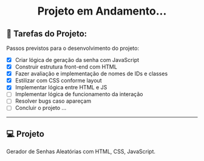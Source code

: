 <h1 align="center">Projeto em Andamento...</h1>

## 🚀 Tarefas do Projeto:

Passos previstos para o desenvolvimento do projeto:

- [x] Criar lógica de geração da senha com JavaScript
- [x] Construir estrutura front-end com HTML
- [x] Fazer avaliação e implementação de nomes de IDs e classes
- [x] Estilizar com CSS conforme layout
- [x] Implementar lógica entre HTML e JS
- [ ] Implementar lógica de funcionamento da interação
- [ ] Resolver bugs caso apareçam
- [ ] Concluir o projeto
...
---

## 💻 Projeto

Gerador de Senhas Aleatórias com HTML, CSS, JavaScript.


##
